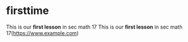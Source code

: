 # firsttime
This is our **first lesson** in sec math 17
This is our **first lesson** in sec math 17(https://www.example.com)
